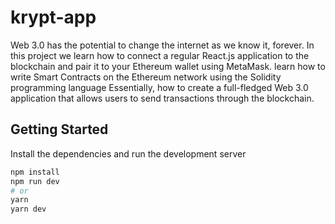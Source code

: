 # krypt-app
Web 3.0 has the potential to change the internet as we know it, forever.
In this project we learn how to connect a regular React.js application to the blockchain and pair it to your Ethereum wallet using MetaMask.
learn how to write Smart Contracts on the Ethereum network using the Solidity programming language
Essentially, how to create a full-fledged Web 3.0 application that allows users to send transactions through the blockchain.

## Getting Started

Install the dependencies and run the development server

```bash
npm install
npm run dev
# or
yarn
yarn dev
```
